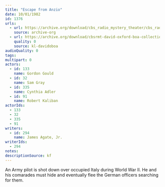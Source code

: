 ```yaml
---
title: "Escape from Anzio"
date: 10/01/1982
id: 1376
urls: 
  - url: https://archive.org/download/cbs_radio_mystery_theater/cbs_radio_mystery_theater-1351-1399.zip/cbs_radio_mystery_theater-1351-1399%2Fcbsrmt_1376_escape_from_anzio.mp3
    source: archive-org
  - url: https://archive.org/download/cbsrmt-david-oxford-boa-collection/CBSRMT-821001-1376-Escape-from-Anzio-(AFRTS)-(128-44)-{BoA}.mp3
    quality: 0
    source: kl-davidoboa
audioQuality: 0
tags: 
multipart: 0
actors:  
  - id: 133
    name: Gordon Gould  
  - id: 32
    name: Sam Gray  
  - id: 335
    name: Cynthia Adler  
  - id: 91
    name: Robert Kaliban
actorIds:  
  - 133  
  - 32  
  - 335  
  - 91
writers:  
  - id: 294
    name: James Agate, Jr.
writerIds:  
  - 294
notes: 
descriptionSource: kf
---
```

An Army pilot is shot down over occupied Italy during World War II. He and his comarades must hide and eventually flee the German officers searching for them.